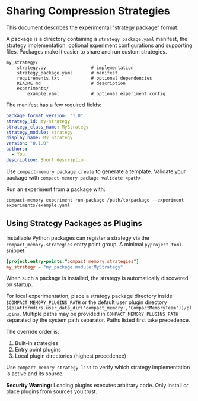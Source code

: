 # Sharing Compression Strategies

This document describes the experimental "strategy package" format.

A package is a directory containing a `strategy_package.yaml` manifest, the
strategy implementation, optional experiment configurations and supporting
files. Packages make it easier to share and run custom strategies.

```
my_strategy/
    strategy.py                 # implementation
    strategy_package.yaml       # manifest
    requirements.txt            # optional dependencies
    README.md                   # description
    experiments/
        example.yaml            # optional experiment config
```

The manifest has a few required fields:

```yaml
package_format_version: "1.0"
strategy_id: my-strategy
strategy_class_name: MyStrategy
strategy_module: strategy
display_name: My Strategy
version: "0.1.0"
authors:
  - You
description: Short description.
```

Use `compact-memory package create` to generate a template. Validate your package
with `compact-memory package validate <path>`.

Run an experiment from a package with:

```
compact-memory experiment run-package /path/to/package --experiment experiments/example.yaml
```

## Using Strategy Packages as Plugins

Installable Python packages can register a strategy via the
`compact_memory.strategies` entry point group. A minimal `pyproject.toml` snippet:

```toml
[project.entry-points."compact_memory.strategies"]
my_strategy = "my_package.module:MyStrategy"
```

When such a package is installed, the strategy is automatically discovered on
startup.

For local experimentation, place a strategy package directory inside
`$COMPACT_MEMORY_PLUGINS_PATH` or the default user plugin directory
`$(platformdirs.user_data_dir('compact_memory','CompactMemoryTeam'))/plugins`. Multiple
paths may be provided in `COMPACT_MEMORY_PLUGINS_PATH` separated by the system path
separator. Paths listed first take precedence.

The override order is:

1. Built-in strategies
2. Entry point plugins
3. Local plugin directories (highest precedence)

Use `compact-memory strategy list` to verify which strategy implementation is active
and its source.

**Security Warning:** Loading plugins executes arbitrary code. Only install or
place plugins from sources you trust.
